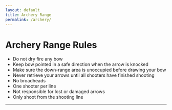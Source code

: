 ```yaml
---
layout: default
title: Archery Range
permalink: /archery/
---
```


# Archery Range Rules

- Do not dry fire any bow
- Keep bow pointed in a safe direction when the arrow is knocked
- Make sure the down-range area is unoccupied before drawing your bow
- Never retrieve your arrows until all shooters have finished shooting
- No broadheads
- One shooter per line
- Not responsible for lost or damaged arrows
- Only shoot from the shooting line

<hr>


